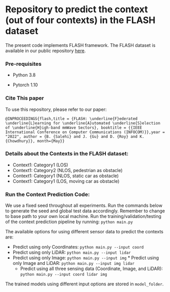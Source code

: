 # Repository to predict the context (out of four contexts) in the FLASH dataset
The present code implements FLASH framework. The FLASH dataset is available in our public repository [here](https://genesys-lab.org/multimodal-fusion-nextg-v2x-communications).

### Pre-requisites

- Python 3.8

- Pytorch 1.10


### Cite This paper
To use this repository, please refer to our paper: 

 `@INPROCEEDINGS{flash,title = {FLASH: \underline{F}ederated \underline{L}earning for \underline{A}utomated \underline{S}election of \underline{H}igh-band mmWave Sectors}, booktitle = {{IEEE International Conference on Computer Communications (INFOCOM)}},year = "2022", author = {B. {Salehi} and J. {Gu} and D. {Roy} and K. {Chowdhury}}, month={May}}`
 
 ### Details about the Contexts in the FLASH dataset:
 * Context1: Category1 (LOS)
 * Context1: Category2 (NLOS, pedestrian as obstacle)
  * Context1: Category1 (NLOS, static car as obstacle)
   * Context1: Category1 (LOS, moving car as obstacle)
 
### Run the Context Prediction Code:
We use a fixed seed throughout all experiments. Run the commands below to generate the seed and global test data accordingly. Remember to change to base path to your own local machine. Run the training/validation/testing of the context prediction pipeline by running: `python main.py`
        
 The available options for using different sensor data to predict the contexts are: 
 * Predict using only Coordinates: `python main.py --input coord`
  * Predict using only LiDAR: `python main.py --input lidar`
   * Predict using only Image: `python main.py --input img`
    * Predict using only Image and LiDAR: `python main.py --input img lidar`
     * Predict using all three sensing data (Coordinate, Image, and LiDAR): `python main.py --input coord lidar img`
        
The trained models using different input options are stored in `model_folder`. 

